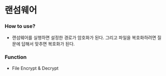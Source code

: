# 랜섬웨어

### How to use?

* 랜섬웨어를 실행하면 설정한 경로가 암호화가 된다. 그리고 파일을 복호화하려면 질문에 답해서 맞추면 복호화가 된다.

### Function

* File Encrypt & Decrypt

